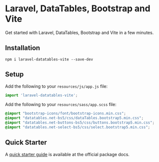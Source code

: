 # Laravel, DataTables, Bootstrap and Vite

Get started with Laravel, DataTables, Bootstrap and Vite in a few minutes.

## Installation

`npm i laravel-datatables-vite --save-dev`

## Setup

Add the following to your `resources/js/app.js` file:

```js
import 'laravel-datatables-vite';
```

Add the following to your `resources/sass/app.scss` file:

```css
@import "bootstrap-icons/font/bootstrap-icons.min.css";
@import "datatables.net-bs5/css/dataTables.bootstrap5.min.css";
@import "datatables.net-buttons-bs5/css/buttons.bootstrap5.min.css";
@import "datatables.net-select-bs5/css/select.bootstrap5.min.css";
```

## Quick Starter

A [quick starter guide](https://yajrabox.com/docs/laravel-datatables/quick-starter) is available at the official package docs.
